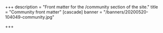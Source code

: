 +++
description = "Front matter for the /community section of the site."
title = "Community front matter"
[cascade]
banner = "/banners/20200520-104049-community.jpg"

+++

